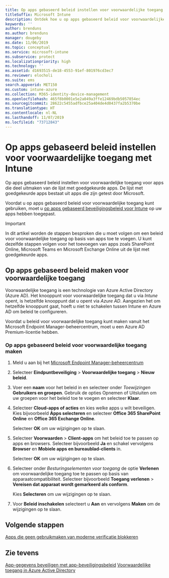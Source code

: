 ```yaml
---
title: Op apps gebaseerd beleid instellen voor voorwaardelijke toegang met Intune
titleSuffix: Microsoft Intune
description: Ontdek hoe u op apps gebaseerd beleid voor voorwaardelijke toegang maakt met Intune.
keywords: ''
author: brenduns
ms.author: brenduns
manager: dougeby
ms.date: 11/06/2019
ms.topic: conceptual
ms.service: microsoft-intune
ms.subservice: protect
ms.localizationpriority: high
ms.technology: ''
ms.assetid: d1693515-de18-4553-91ef-801976cd3ec7
ms.reviewer: elocholi
ms.suite: ems
search.appverid: MET150
ms.custom: intune-azure
ms.collection: M365-identity-device-management
ms.openlocfilehash: 465f8b0001e5e2a049a3ffe12469bdb5057854ec
ms.sourcegitcommit: 28622c5455adfbce25a404de4d0437fa2b5370be
ms.translationtype: HT
ms.contentlocale: nl-NL
ms.lasthandoff: 11/07/2019
ms.locfileid: "73712843"
---
```

# <a name="set-up-app-based-conditional-access-policies-with-intune"></a>Op apps gebaseerd beleid instellen voor voorwaardelijke toegang met Intune

Op apps gebaseerd beleid instellen voor voorwaardelijke toegang voor apps die deel uitmaken van de lijst met goedgekeurde apps. De lijst met goedgekeurde apps bestaat uit apps die zijn getest door Microsoft.

Voordat u op apps gebaseerd beleid voor voorwaardelijke toegang kunt gebruiken, moet u [op apps gebaseerd beveiligingsbeleid voor Intune](../apps/app-protection-policies.md) op uw apps hebben toegepast.

> [!IMPORTANT]
> In dit artikel worden de stappen besproken die u moet volgen om een beleid voor voorwaardelijke toegang op basis van apps toe te voegen. U kunt dezelfde stappen volgen voor het toevoegen van apps zoals SharePoint Online, Microsoft Teams en Microsoft Exchange Online uit de lijst met goedgekeurde apps.

## <a name="create-app-based-conditional-access-policies"></a>Op apps gebaseerd beleid maken voor voorwaardelijke toegang

Voorwaardelijke toegang is een technologie van Azure Active Directory (Azure AD). Het knooppunt voor voorwaardelijke toegang dat u via *Intune* opent, is hetzelfde knooppunt dat u opent via *Azure AD*. Aangezien het om hetzelfde knooppunt gaat, hoeft u niet te schakelen tussen Intune en Azure AD om beleid te configureren.

Voordat u beleid voor voorwaardelijke toegang kunt maken vanuit het Microsoft Endpoint Manager-beheercentrum, moet u een Azure AD Premium-licentie hebben.

### <a name="to-create-an-app-based-conditional-access-policy"></a>Op apps gebaseerd beleid voor voorwaardelijke toegang maken

1. Meld u aan bij het [Microsoft Endpoint Manager-beheercentrum](https://go.microsoft.com/fwlink/?linkid=2109431)

2. Selecteer **Eindpuntbeveiliging** > **Voorwaardelijke toegang** > **Nieuw beleid**.

3. Voer een **naam** voor het beleid in en selecteer onder *Toewijzingen* **Gebruikers en groepen**. Gebruik de opties Opnemen of Uitsluiten om uw groepen voor het beleid toe te voegen en selecteer **Klaar**.

4. Selecteer **Cloud-apps of acties** en kies welke apps u wilt beveiligen. Kies bijvoorbeeld **Apps selecteren** en selecteer **Office 365 SharePoint Online** en **Office 365 Exchange Online**.

   Selecteer **OK** om uw wijzigingen op te slaan.

5. Selecteer **Voorwaarden** > **Client-apps** om het beleid toe te passen op apps en browsers. Selecteer bijvoorbeeld **Ja** en schakel vervolgens **Browser** en **Mobiele apps en bureaublad-clients** in.

   Selecteer **OK** om uw wijzigingen op te slaan.

6. Selecteer onder *Besturingselementen voor toegang* de optie **Verlenen** om voorwaardelijke toegang toe te passen op basis van apparaatcompatibiliteit. Selecteer bijvoorbeeld **Toegang verlenen** > **Vereisen dat apparaat wordt gemarkeerd als conform**.

   Kies **Selecteren** om uw wijzigingen op te slaan.

7. Voor **Beleid inschakelen** selecteert u **Aan** en vervolgens **Maken** om de wijzigingen op te slaan.





## <a name="next-steps"></a>Volgende stappen
[Apps die geen gebruikmaken van moderne verificatie blokkeren](app-modern-authentication-block.md)

## <a name="see-also"></a>Zie tevens

[App-gegevens beveiligen met app-beveiligingsbeleid](../apps/app-protection-policies.md)
[Voorwaardelijke toegang in Azure Active Directory](https://docs.microsoft.com/azure/active-directory/active-directory-conditional-access)
